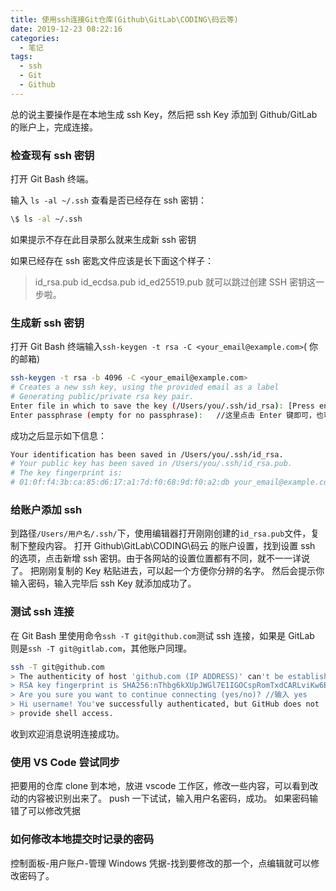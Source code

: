 ```yaml
---
title: 使用ssh连接Git仓库(Github\GitLab\CODING\码云等)
date: 2019-12-23 08:22:16
categories:
  - 笔记
tags:
  - ssh
  - Git
  - Github
---
```


总的说主要操作是在本地生成 ssh Key，然后把 ssh Key 添加到 Github/GitLab 的账户上，完成连接。

### 检查现有 ssh 密钥

打开 Git Bash 终端。

输入 `ls -al ~/.ssh` 查看是否已经存在 ssh 密钥：

```bash
\$ ls -al ~/.ssh
```

如果提示不存在此目录那么就来生成新 ssh 密钥

如果已经存在 ssh 密匙文件应该是长下面这个样子：

> id_rsa.pub
> id_ecdsa.pub
> id_ed25519.pub
> 就可以跳过创建 SSH 密钥这一步啦。

### 生成新 ssh 密钥

打开 Git Bash 终端输入`ssh-keygen -t rsa -C <your_email@example.com>`( 你的邮箱)

```bash
ssh-keygen -t rsa -b 4096 -C <your_email@example.com>
# Creates a new ssh key, using the provided email as a label
# Generating public/private rsa key pair.
Enter file in which to save the key (/Users/you/.ssh/id_rsa): [Press enter]  //enter使用默认地址， 如果需要使用多个Git仓库可以重命名
Enter passphrase (empty for no passphrase):   //这里点击 Enter 键即可，也可以填写密码，填写密码后每次使用 ssh 方式推送代码时都会要求输入密码
```

成功之后显示如下信息：

```bash
Your identification has been saved in /Users/you/.ssh/id_rsa.
# Your public key has been saved in /Users/you/.ssh/id_rsa.pub.
# The key fingerprint is:
# 01:0f:f4:3b:ca:85:d6:17:a1:7d:f0:68:9d:f0:a2:db your_email@example.com
```

### 给账户添加 ssh

到路径`/Users/用户名/.ssh/`下，使用编辑器打开刚刚创建的`id_rsa.pub`文件，复制下整段内容。
打开 Github\GitLab\CODING\码云 的账户设置，找到设置 ssh 的选项，点击新增 ssh 密钥。由于各网站的设置位置都有不同，就不一一详说了。
把刚刚复制的 Key 粘贴进去，可以起一个方便你分辨的名字。
然后会提示你输入密码，输入完毕后 ssh Key 就添加成功了。

### 测试 ssh 连接

在 Git Bash 里使用命令`ssh -T git@github.com`测试 ssh 连接，如果是 GitLab 则是`ssh -T git@gitlab.com`，其他账户同理。

```bash
ssh -T git@github.com
> The authenticity of host 'github.com (IP ADDRESS)' can't be established.
> RSA key fingerprint is SHA256:nThbg6kXUpJWGl7E1IGOCspRomTxdCARLviKw6E5SY8.
> Are you sure you want to continue connecting (yes/no)? //输入 yes
> Hi username! You've successfully authenticated, but GitHub does not
> provide shell access.
```

收到欢迎消息说明连接成功。

### 使用 VS Code 尝试同步

把要用的仓库 clone 到本地，放进 vscode 工作区，修改一些内容，可以看到改动的内容被识别出来了。
push 一下试试，输入用户名密码，成功。
如果密码输错了可以修改凭据

### 如何修改本地提交时记录的密码

控制面板-用户账户-管理 Windows 凭据-找到要修改的那一个，点编辑就可以修改密码了。
